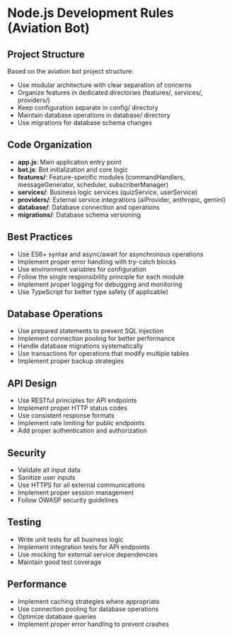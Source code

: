 # Node.js Development Rules (Aviation Bot)

## Project Structure
Based on the aviation bot project structure:
- Use modular architecture with clear separation of concerns
- Organize features in dedicated directories (features/, services/, providers/)
- Keep configuration separate in config/ directory
- Maintain database operations in database/ directory
- Use migrations for database schema changes

## Code Organization
- **app.js**: Main application entry point
- **bot.js**: Bot initialization and core logic
- **features/**: Feature-specific modules (commandHandlers, messageGenerator, scheduler, subscriberManager)
- **services/**: Business logic services (quizService, userService)
- **providers/**: External service integrations (aiProvider, anthropic, gemini)
- **database/**: Database connection and operations
- **migrations/**: Database schema versioning

## Best Practices
- Use ES6+ syntax and async/await for asynchronous operations
- Implement proper error handling with try-catch blocks
- Use environment variables for configuration
- Follow the single responsibility principle for each module
- Implement proper logging for debugging and monitoring
- Use TypeScript for better type safety (if applicable)

## Database Operations
- Use prepared statements to prevent SQL injection
- Implement connection pooling for better performance
- Handle database migrations systematically
- Use transactions for operations that modify multiple tables
- Implement proper backup strategies

## API Design
- Use RESTful principles for API endpoints
- Implement proper HTTP status codes
- Use consistent response formats
- Implement rate limiting for public endpoints
- Add proper authentication and authorization

## Security
- Validate all input data
- Sanitize user inputs
- Use HTTPS for all external communications
- Implement proper session management
- Follow OWASP security guidelines

## Testing
- Write unit tests for all business logic
- Implement integration tests for API endpoints
- Use mocking for external service dependencies
- Maintain good test coverage

## Performance
- Implement caching strategies where appropriate
- Use connection pooling for database operations
- Optimize database queries
- Implement proper error handling to prevent crashes 